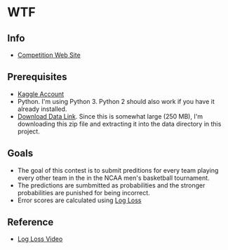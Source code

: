 # WTF

## Info 
- [Competition Web Site](https://www.kaggle.com/c/mens-machine-learning-competition-2019)

## Prerequisites
- [Kaggle Account](https://www.kaggle.com/) 
- Python. I'm using Python 3. Python 2 should also work if you have it already installed.
- [Download Data Link](https://www.kaggle.com/c/11999/download-all). Since this is somewhat large (250 MB), I'm downloading this zip file and extracting it into the data directory in this project.

## Goals
- The goal of this contest is to submit preditions for every team playing every other team in the in the NCAA men's basketball tournament.
- The predictions are sumbmitted as probabilities and the stronger probabilities are punished for being incorrect. 
- Error scores are calculated using [Log Loss](https://www.kaggle.com/c/mens-machine-learning-competition-2019#evaluation)

## Reference
- [Log Loss Video](https://www.youtube.com/watch?v=IYzc_2rY9k8)






